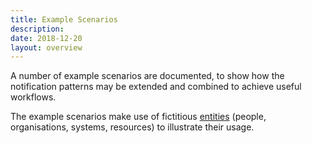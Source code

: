```yaml
---
title: Example Scenarios
description: 
date: 2018-12-20
layout: overview
---
```


A number of example scenarios are documented, to show how the notification patterns may be extended and combined to achieve useful workflows.

The example scenarios make use of fictitious [entities](/entities/) (people, organisations, systems, resources) to illustrate their usage.